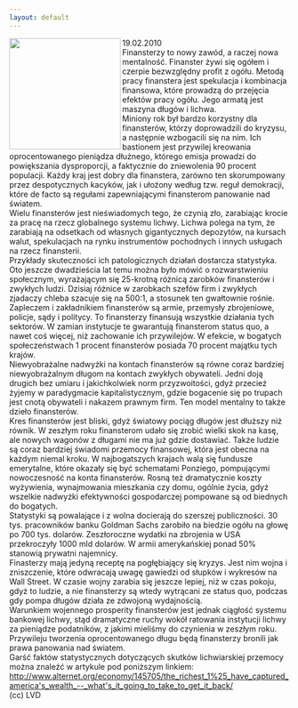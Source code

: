```yaml
---
layout: default
---
```

<img src="{{site.baseurl}}\articles\pictures\465.bankrupt.jpg" align="left" HSPACE=”50” VSPACE=”50” width="200"><!--26--><p>
19.02.2010<br>Finansterzy to nowy zawód, a raczej nowa mentalność. Finanster żywi się ogółem i czerpie bezwzględny profit z ogółu. Metodą pracy finanstera jest spekulacja i kombinacja finansowa, które prowadzą do przejęcia efektów pracy ogółu. Jego armatą jest maszyna długów i lichwa.<br>Miniony rok był bardzo korzystny dla finansterów, którzy doprowadzili do kryzysu, a następnie wzbogacili się na nim. Ich bastionem jest przywilej kreowania oprocentowanego pieniądza dłużnego, którego emisja prowadzi do powiększania dysproporcji, a faktycznie do zniewolenia 90 procent populacji. Każdy kraj jest dobry dla finanstera, zarówno ten skorumpowany przez despotycznych kacyków, jak i ułożony według tzw. reguł demokracji, które de facto są regułami zapewniającymi finansterom panowanie nad światem.<br>Wielu finansterów jest nieświadomych tego, że czynią zło, zarabiając krocie za pracę na rzecz globalnego systemu lichwy. Lichwa polega na tym, że zarabiają na odsetkach od własnych gigantycznych depozytów, na kursach walut, spekulacjach na rynku instrumentów pochodnych i innych usługach na rzecz finansterii.<br>Przykłady skuteczności ich patologicznych działań dostarcza statystyka. Oto jeszcze dwadzieścia lat temu można było mówić o rozwarstwieniu społecznym, wyrażającym się 25-krotną różnicą zarobków finansterów i zwykłych ludzi. Dzisiaj różnice w zarobkach szefów firm i zwykłych zjadaczy chleba szacuje się na 500:1, a stosunek ten gwałtownie rośnie.<br>Zapleczem i zakładnikiem finansterów są armie, przemysły zbrojeniowe, policje, sądy i politycy. To finansterzy finansują wszystkie działania tych sektorów. W zamian instytucje te gwarantują finansterom status quo, a nawet coś więcej, niż zachowanie ich przywilejów. W efekcie, w bogatych społeczeństwach 1 procent finansterów posiada 70 procent majątku tych krajów.<br>Niewyobrażalne nadwyżki na kontach finansterów są równe coraz bardziej niewyobrażalnym długom na kontach zwykłych obywateli. Jedni doją drugich bez umiaru i jakichkolwiek norm przyzwoitości, gdyż przecież żyjemy w paradygmacie kapitalistycznym, gdzie bogacenie się po trupach jest cnotą obywateli i nakazem prawnym firm. Ten model mentalny to także dzieło finansterów.<br>Kres finansterów jest bliski, gdyż światowy pociąg długów jest dłuższy niż równik. W zeszłym roku finansterom udało się zrobić wielki skok na kasę, ale nowych wagonów z długami nie ma już gdzie dostawiać. Także ludzie są coraz bardziej świadomi przemocy finansowej, która jest obecna na każdym niemal kroku. W najbogatszych krajach walą się fundusze emerytalne, które okazały się być schematami Ponziego, pompującymi nowoczesność na konta finansterów. Rosną też dramatycznie koszty wyżywienia, wynajmowania mieszkania czy domu, ogólnie życia, gdyż wszelkie nadwyżki efektywności gospodarczej pompowane są od biednych do bogatych.<br>Statystyki są powalające i z wolna docierają do szerszej publiczności. 30 tys. pracowników banku Goldman Sachs zarobiło na biedzie ogółu na głowę po 700 tys. dolarów. Zeszłoroczne wydatki na zbrojenia w USA przekroczyły 1000 mld dolarów. W armii amerykańskiej ponad 50% stanowią prywatni najemnicy.<br>Finasterzy mają jedyną receptę na pogłębiający się kryzys. Jest nim wojna i zniszczenie, które odwracają uwagę gawiedzi od słupków i wykresów na Wall Street. W czasie wojny zarabia się jeszcze lepiej, niż w czas pokoju, gdyż to ludzie, a nie finansterzy są wtedy wytrącani ze status quo, podczas gdy pompa długów działa ze zdwojoną wydajnością.<br>Warunkiem wojennego prosperity finansterów jest jednak ciągłość systemu bankowej lichwy, stąd dramatyczne ruchy wokół ratowania instytucji lichwy za pieniądze podatników, z jakimi mieliśmy do czynienia w zeszłym roku. Przywileju tworzenia oprocentowanego długu będą finansterzy bronili jak prawa panowania nad światem.<br>Garść faktów statystycznych dotyczących skutków lichwiarskiej przemocy można znaleźć w artykule pod poniższym linkiem:<br>http://www.alternet.org/economy/145705/the_richest_1%25_have_captured_america's_wealth_--_what's_it_going_to_take_to_get_it_back/<br>(cc) LVD</p>